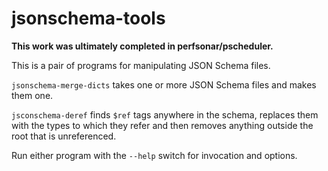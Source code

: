 # jsonschema-tools

**This work was ultimately completed in perfsonar/pscheduler.**


This is a pair of programs for manipulating JSON Schema files.

`jsonschema-merge-dicts` takes one or more JSON Schema files and makes them one.

`jsconschema-deref` finds `$ref` tags anywhere in the schema, replaces
them with the types to which they refer and then removes anything
outside the root that is unreferenced.


Run either program with the `--help` switch for invocation and
options.
